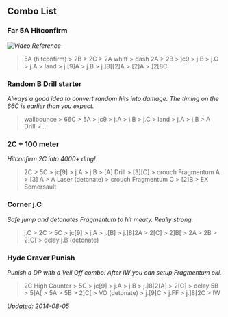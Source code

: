 ## Combo List ##

### Far 5A Hitconfirm ###

_![Video Reference](https://www.youtube.com/watch?v=73EDkXrc6lQ#t=153)_

> 5A (hitconfirm) > 2B > 2C > 2A whiff > dash 2A > 2B > jc9 > j.B > j.C >
> j.A > land > j.[9]A > j.B > j.]8[[2]A > [2]A > ]2[8C

### Random B Drill starter ###

_Always a good idea to convert random hits into damage. The timing on the 66C is earlier than you expect._

> wallbounce > 66C > 5A > jc9 > j.A > j.B > j.C > land > j.A > j.B > A Drill > 
> ...

### 2C + 100 meter ###

_Hitconfirm 2C into 4000+ dmg!_

> 2C > 5C > jc[9] > j.A > j.B > [A] Drill > [3][C] > crouch Fragmentum A > [3]
> A > A Laser (detonate) > crouch Fragmentum C > [2]B > EX Somersault

### Corner j.C ###

_Safe jump and detonates Fragmentum to hit meaty. Really strong._

> j.C > 2C > 5C > jc[9] > j.A > j.[B] > j.]8[2A > 2[C] > 2]B[ > 2A > 2B > 
> 2]C[ > delay j.B (detonate)

### Hyde Craver Punish ###

_Punish a DP with a Veil Off combo!_
_After IW you can setup Fragmentum oki._

> 2C High Counter > 5C > jc[9] > j.A > j.B > j.]8[2[A] > 2[C] > delay 5B >
> 5]A[ > 5A > 5B > 2]C[ > VO (detonate) > j.[9]C > j.FF > j.]8[2C > IW 

_Updated: 2014-08-05_
